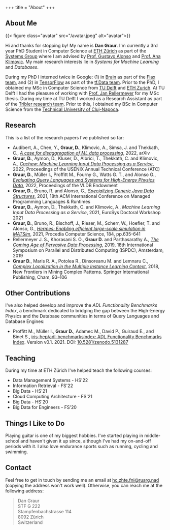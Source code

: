 +++
title = "About"
+++

## About Me 

{{< figure class="avatar" src="/avatar.jpeg" alt="avatar">}}

Hi and thanks for stopping by! My name is **Dan Graur**. I'm currently a 3rd year PhD Student in Computer Science at [ETH Zürich](https://ethz.ch/en.html) as part of the [Systems Group](https://systems.ethz.ch/) where I am advised by [Prof. Gustavo Alonso](https://people.inf.ethz.ch/alonso/) and [Prof. Ana Klimovic](https://anakli.inf.ethz.ch/). My main research interests lie in *Systems for Machine Learning* and *Databases*.


During my PhD I interned twice in Google: (1) in [Brain](https://research.google/teams/brain/) as part of the [Flax team](https://github.com/google/flax), and (2) in [TensorFlow](https://www.tensorflow.org/) as part of the [tf.Data team](https://www.tensorflow.org/guide/data). Prior to the PhD, I obtained my MSc in Computer Science from [TU Delft](https://www.tudelft.nl/en/) and [ETH Zurich](https://ethz.ch/en.html). At TU Delft I had the pleasure of working with [Prof. Jan Rellermeyer](https://www.tudelft.nl/ewi/over-de-faculteit/afdelingen/software-technology/distributed-systems/people/jan-rellermeyer) for my MSc thesis. During my time at TU Delft I worked as a Research Assistant as part of the [Tribler research team](https://github.com/Tribler/tribler). Prior to this, I obtained my BSc in Computer Science from the [Technical University of Cluj-Napoca](https://www.utcluj.ro/en/). 

## Research

This is a list of the research papers I've published so far:

* Audibert, A., Chen, Y., **Graur, D.**, Klimovic, A., Simsa, J. and Thekkath, C., *[A case for disaggregation of ML data processing](https://arxiv.org/abs/2210.14826)*, 2022, arXiv
* **Graur, D.**, Aymon, D., Kluser, D., Albrici, T., Thekkath, C. and Klimovic, A., *[Cachew: Machine Learning Input Data Processing as a Service](https://www.usenix.org/conference/atc22/presentation/graur)*, 2022, Proceedings of the USENIX Annual Technical Conference (ATC)
* **Graur, D.**, Müller I., Proffitt M., Fourny G., Watts G. T., and Alonso G., *[Evaluating Query Languages and Systems for High-Energy Physics Data](https://arxiv.org/pdf/2104.12615.pdf)*, 2022, Proceedings of the VLDB Endowment
* **Graur, D.**, Bruno, R. and Alonso, G., *[Specializing Generic Java Data Structures](https://dl.acm.org/doi/10.1145/3475738.3480718)*, 2021, 18th ACM International Conference on Managed Programming Languages & Runtimes
* **Graur, D.**, Aymon, D., Thekkath, C. and Klimovic, A., *Machine Learning Input Data Processing as a Service*, 2021, EuroSys Doctoral Workshop 2021
* **Graur, D.**, Bruno, R., Bischoff, J., Rieser, M., Scherr, W., Hoefler, T. and Alonso, G., *[Hermes: Enabling efficient large-scale simulation in MATSim](https://www.sciencedirect.com/science/article/pii/S1877050921007158)*, 2021, Procedia Computer Science, 184, pp.635-641
* Rellermeyer J. S., Khorasani S. O., **Graur D.** and Parthasarathy A., *[The Coming Age of Pervasive Data Processing](https://ieeexplore.ieee.org/abstract/document/8790842)*, 2019, 18th International Symposium on Parallel and Distributed Computing (ISPDC), Amsterdam, 2019
* **Graur D.**, Maris R. A., Potolea R., Dinsoreanu M. and Lemnaru C., *[Complex Localization in the Multiple Instance Learning Context](https://link.springer.com/chapter/10.1007/978-3-319-78680-3_7)*, 2018, New Frontiers in Mining Complex Patterns. Springer International Publishing, Cham, 93–106

## Other Contributions

I've also helped develop and improve the *ADL Functionality Benchmarks Index*, a benchmark dedicated to bridging the gap between the High-Energy Physics and the Database communities in terms of Query Languages and Database Engines:

* Proffitt M., Müller I., **Graur D.**, Adamec M., David P., Guiraud E., and Binet S., [iris-hep/adl-benchmarksindex: ADL Functionality Benchmarks Index](https://github.com/iris-hep/adl-benchmarks-index/). Version v0.1. 2021. DOI: [10.5281/zenodo.5131287](https://zenodo.org/record/5131287) 

## Teaching

During my time at ETH Zürich I've helped teach the following courses:

* Data Management Systems - HS'22
* Information Retrieval - FS'22
* Big Data - HS'21
* Cloud Computing Architecture - FS'21
* Big Data - HS'20
* Big Data for Engineers - FS'20

## Things I Like to Do

Playing guitar is one of my biggest hobbies. I've started playing in middle-school and haven't given it up since, although I've had my on-and-off periods with it. I also love endurance sports such as running, cycling and swimming.

## Contact 

Feel free to get in touch by sending me an email at <span class="baddirection">hc.zhte.fni@ruarg.nad</span> (copying the address won't work well). Otherwise, you can reach me at the following address:

> Dan Graur  
> STF G 222  
> Stampfenbachstrasse 114  
> 8092 Zürich  
> Switzerland